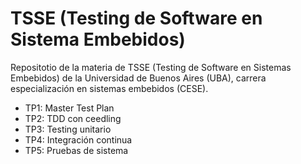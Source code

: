 # TSSE (Testing de Software en Sistema Embebidos)

Repositotio de la materia de TSSE (Testing de Software en Sistemas Embebidos) de
la Universidad de Buenos Aires (UBA), carrera especialización en sistemas
embebidos (CESE).

- TP1: Master Test Plan
- TP2: TDD con ceedling
- TP3: Testing unitario
- TP4: Integración continua
- TP5: Pruebas de sistema
